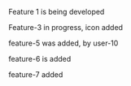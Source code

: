 Feature 1 is being developed

Feature-3 in progress, icon added

feature-5 was added, by user-10

feature-6 is added

feature-7 added
